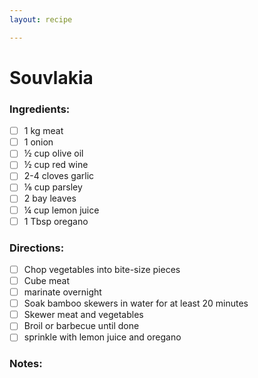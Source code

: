 ```yaml
---
layout: recipe

---
```


# Souvlakia

### Ingredients:

- [ ] 1 kg meat
- [ ] 1 onion
- [ ] ½ cup olive oil
- [ ] ½ cup red wine
- [ ] 2-4 cloves garlic
- [ ] ⅛ cup parsley
- [ ] 2 bay leaves
- [ ] ¼ cup lemon juice
- [ ] 1 Tbsp oregano

### Directions:

- [ ] Chop vegetables into bite-size pieces
- [ ] Cube meat
- [ ] marinate overnight
- [ ] Soak bamboo skewers in water for at least 20 minutes
- [ ] Skewer meat and vegetables
- [ ] Broil or barbecue until done
- [ ] sprinkle with lemon juice and oregano

### Notes:


